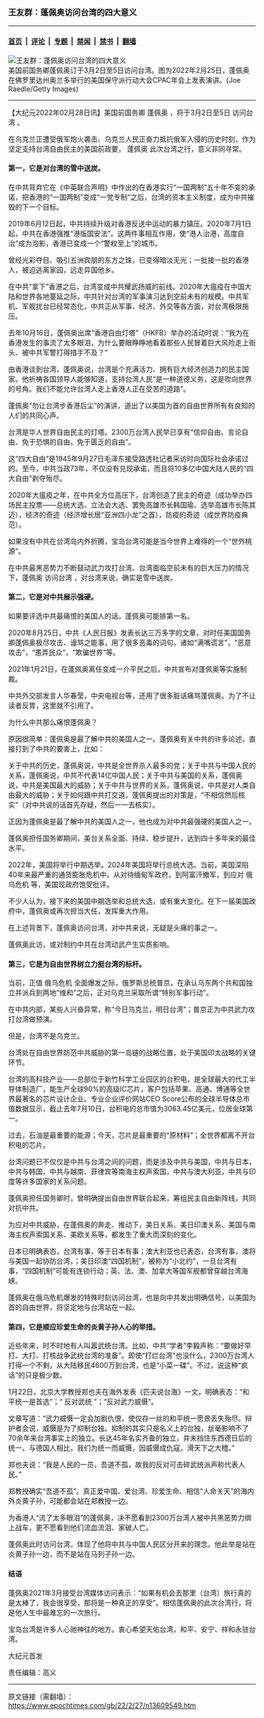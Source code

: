 ### 王友群：蓬佩奥访问台湾的四大意义

---

#### [首页](../../../..?n13609549) &nbsp;|&nbsp; [评论](../../../../../epoch-comment?n13609549) &nbsp;|&nbsp; [专题](../../../../../epoch-special?n13609549) &nbsp;|&nbsp; [禁闻](../../../../../epoch-news?n13609549) &nbsp;|&nbsp; [禁书](../../../../../books?n13609549) &nbsp;|&nbsp; [翻墙](https://github.com/gfw-breaker/nogfw/blob/master/README.md?n13609549)


<div><img alt="王友群：蓬佩奥访问台湾的四大意义" class="attachment-djy_600_400 size-djy_600_400 wp-post-image" src="https://i.epochtimes.com/assets/uploads/2022/02/id13611569-GettyImages-1372801123-600x400.jpg"/>
<div class="caption">
 美国前国务卿蓬佩奥订于3月2日至5日访问台湾。图为2022年2月25日，蓬佩奥在佛罗里达州奥兰多举行的美国保守派行动大会CPAC年会上发表演讲。(Joe Raedle/Getty Images)
</div></div><hr/><div class="post_content" id="artbody" itemprop="articleBody">
 <!-- article content begin -->
 <p>
  【大纪元2022年02月28日讯】美国前国务卿
  <ok href="https://www.epochtimes.com/gb/tag/%E8%93%AC%E4%BD%A9%E5%A5%A5.html">
   蓬佩奥
  </ok>
  ，将于3月2日至5日
  <ok href="https://www.epochtimes.com/gb/tag/%E8%AE%BF%E9%97%AE%E5%8F%B0%E6%B9%BE.html">
   访问台湾
  </ok>
  。
 </p>
 <p>
  在乌克兰正遭受俄军炮火袭击、乌克兰人民正奋力抵抗俄军入侵的历史时刻，作为坚定支持台湾自由民主的美国前政要，
  <ok href="https://www.epochtimes.com/gb/tag/%E8%93%AC%E4%BD%A9%E5%A5%A5.html">
   蓬佩奥
  </ok>
  此次台湾之行，意义非同寻常。
 </p>
 <h4>
  第一，它是对台湾的雪中送炭。
 </h4>
 <p>
  在中共背弃它在《中英联合声明》中作出的在香港实行“一国两制”五十年不变的承诺，把香港的“一国两制”变成“一党专制”之后，台湾的资本主义制度，成为中共摧毁的下一个目标。
 </p>
 <p>
  2019年6月12日起，中共持续升级对香港反送中运动的暴力镇压。2020年7月1日起，中共在香港强推“港版国安法”。这两件事相互作用，使“港人治港，高度自治”成为泡影，香港已变成一个“警权至上”的城市。
 </p>
 <p>
  曾经光彩夺目、吸引五洲宾朋的东方之珠，已变得暗淡无光；一批接一批的香港人，被迫逃离家园，远走异国他乡。
 </p>
 <p>
  在中共“拿下”香港之后，台湾变成中共耀武扬威的前线。2020年大瘟疫在中国大陆和世界各地蔓延之际，中共针对台湾的军事演习达到空前未有的规模。中共军机、军舰扰台已经常态化，中共正从军事、经济、外交等各方面，对台湾极限施压。
 </p>
 <p>
  去年10月16日，蓬佩奥出席“香港自由灯塔”（HKFB）举办的活动时说：“我为在香港发生的事流了太多眼泪，为什么要眼睁睁地看着那些人民冒着巨大风险走上街头、被中共军警打得措手不及？”
 </p>
 <p>
  由香港谈到台湾，蓬佩奥说，台湾是个充满活力、拥有巨大经济创造力的民主国家。他祈祷各国领导人能够知道，支持台湾人民“是一种道德义务，这是吹向世界的号角。我们不能允许台湾人走上香港人正在受苦的道路”。
 </p>
 <p>
  蓬佩奥“勿让台湾步香港后尘”的演讲，道出了以美国为首的自由世界所有有良知的人们的共同心声。
 </p>
 <p>
  台湾是华人世界自由民主的灯塔。2300万台湾人民早已享有“信仰自由、言论自由、免于恐惧的自由，免于匮乏的自由”。
 </p>
 <p>
  这“四大自由”是1945年9月27日毛泽东接受路透社记者采访时向国际社会承诺过的。至今，中共当政73年，不仅没有兑现承诺，而且将10多亿中国大陆人民的“四大自由”剥夺殆尽。
 </p>
 <p>
  2020年大瘟疫之年，在中共全方位高压下，台湾创造了民主的奇迹（成功举办四场民主投票——总统大选、立法会大选、罢免高雄市长韩国瑜、选举高雄市长陈其迈），经济的奇迹（经济增长居“亚洲四小龙”之首），防疫的奇迹（成世界防疫典范）。
 </p>
 <p>
  如果没有中共在台湾岛内外折腾，宝岛台湾可能是当今世界上难得的一个“世外桃源”。
 </p>
 <p>
  在中共最黑恶势力不断鼓动武力攻打台湾、台湾面临空前未有的巨大压力的情况下，蓬佩奥
  <ok href="https://www.epochtimes.com/gb/tag/%E8%AE%BF%E9%97%AE%E5%8F%B0%E6%B9%BE.html">
   访问台湾
  </ok>
  ，对台湾来说，确实是雪中送炭。
 </p>
 <h4>
  第二，它是对中共展示强硬。
 </h4>
 <p>
  如果要评选中共最痛恨的美国人的话，蓬佩奥可能排第一名。
 </p>
 <p>
  2020年8月25日，中共《人民日报》发表长达三万多字的文章，对时任美国国务卿蓬佩奥极尽攻击、谩骂之能事，用了很多恶毒的词句，诸如“满嘴谎言”，“恶意攻击”，“愚弄民众”，“欺骗世界”等。
 </p>
 <p>
  2021年1月21日，在蓬佩奥离任变成一介平民之后，中共宣布对蓬佩奥等实施制裁。
 </p>
 <p>
  中共外交部发言人华春莹，中央电视台等，还用了很多脏话痛骂蓬佩奥。为了不让读者反胃，这里就不引用了。
 </p>
 <p>
  为什么中共那么痛恨蓬佩奥？
 </p>
 <p>
  原因很简单：蓬佩奥是最了解中共的美国人之一。蓬佩奥有关中共的许多论述，直接打到了中共的要害上，比如：
 </p>
 <p>
  关于中共的历史，蓬佩奥说，中共是全世界杀人最多的党；关于中共与中国人民的关系，蓬佩奥说，中共不代表14亿中国人民；关于中共与美国的关系，蓬佩奥说，中共是美国最大的威胁；关于中共与世界的关系，蓬佩奥说，中共是对人类自由最大的威胁；关于如何跟中共打交道，蓬佩奥提出的对策是，“不相信然后核实”（对中共说的话首先存疑，然后一一去核实）。
 </p>
 <p>
  正因为蓬佩奥是最了解中共的美国人之一，他也成为对中共最强硬的美国人之一。
 </p>
 <p>
  蓬佩奥担任国务卿期间，美台关系全面、持续、稳步提升，达到四十多年来的最佳水平。
 </p>
 <p>
  2022年，美国将举行中期选举。2024年美国将举行总统大选。当前，美国深陷40年来最严重的通货膨胀危机中。从对待缅甸军政府，到阿富汗撤军，到应对
  <ok href="https://www.epochtimes.com/gb/tag/%E4%BF%84%E4%B9%8C%E5%8D%B1%E6%9C%BA.html">
   俄乌危机
  </ok>
  等，美国现政府饱受批评。
 </p>
 <p>
  不少人认为，接下来的美国中期选举和总统大选，或有重大变化。在下一届美国政府中，蓬佩奥或再次担当大任，发挥重大作用。
 </p>
 <p>
  在上述背景下，蓬佩奥访问台湾，对中共来说，无疑是头痛的事之一。
 </p>
 <p>
  蓬佩奥此访，或对制约中共在台湾动武产生实质影响。
 </p>
 <h4>
  第三，它是为自由世界树立力挺台湾的标杆。
 </h4>
 <p>
  当前，正值
  <ok href="https://www.epochtimes.com/gb/tag/%E4%BF%84%E4%B9%8C%E5%8D%B1%E6%9C%BA.html">
   俄乌危机
  </ok>
  全面爆发之际，俄罗斯总统普京，在承认乌东两个共和国独立并派兵到两地“维和”之后，正对乌克兰采取所谓“特别军事行动”。
 </p>
 <p>
  在中共内部，某些人兴奋异常，称“今日乌克兰，明日台湾”；普京正为中共武力攻打台湾做预演。
 </p>
 <p>
  但是，台湾不是乌克兰。
 </p>
 <p>
  台湾处在自由世界防范中共威胁的第一岛链的战略位置，处于美国印太战略的关键环节。
 </p>
 <p>
  台湾的高科技产业——总部位于新竹科学工业园区的台积电，是全球最大的代工半导体制造厂，能生产全球90%的高级IC芯片，客户包括苹果、高通、博通等全世界最著名的芯片设计企业。专业企业评价网站CEO Score公布的全球半导体总市值数据显示，截止去年7月10日，台积电的总市值为3063.45亿美元，位居全球第一。
 </p>
 <p>
  过去，石油是最重要的能源；今天，芯片是最重要的“原材料”；全世界都离不开台积电的芯片。
 </p>
 <p>
  台湾问题已不仅仅是中共与台湾之间的问题，而是涉及中共与美国，中共与日本，中共与韩国，中共与越南、菲律宾等南海主权声索国，中共与澳大利亚，中共与印度等许多国家的关系问题。
 </p>
 <p>
  蓬佩奥担任国务卿时，曾明确提出自由世界联合起来，筹组民主自由新阵线，共同对抗中共。
 </p>
 <p>
  为应对中共威胁，在蓬佩奥的奔走、推动下，美日关系、美日印澳关系、美国与南海主权声索国关系、美欧关系等，都发生了重大而深刻的变化。
 </p>
 <p>
  日本已明确表态，台湾有事，等于日本有事；澳大利亚也已表态，台湾有事，澳将与美国一起协防台湾，；美日印澳“四国机制”，被称为“小北约”，一旦台湾有事，“四国机制”可能有连锁行动；英、法、澳、加拿大等国军舰都曾穿越台湾海峡。
 </p>
 <p>
  蓬佩奥在俄乌危机爆发的特殊时刻访问台湾，也是向中共发出明确信号，以美国为首的自由世界，将坚定地与台湾站在一起。
 </p>
 <h4>
  第四，它是顺应珍爱生命的炎黄子孙人心的举措。
 </h4>
 <p>
  近些年来，时不时地有人叫嚣武统台湾。比如，中共“学者”李毅声称：“要做好早打、大打、打核战争武统台湾的准备”。即使“打烂台湾”也没什么，2300万台湾人打得一个不剩，从大陆移民4600万到台湾，也是“小菜一碟”。不过，说这种“疯话”的只是极少数。
 </p>
 <p>
  1月22日，北京大学教授郑也夫在海外发表《匹夫说台海》一文，明确表态：“和平统一是首选”；“
  <ok href="https://www.epochtimes.com/gb/tag/%E5%8F%8D%E5%AF%B9%E6%AD%A6%E7%BB%9F.html">
   反对武统
  </ok>
  ”；“反对武力威慑”。
 </p>
 <p>
  文章写道：“武力威慑一定会加剧仇恨，使仅存一丝的和平统一愿景丢失殆尽。辩护者会说，威慑是为了抑制台独。抑制的其实只是名义上的台独，丝毫影响不了70余年来台湾事实上的独立。长达45年名实齐备的独立，并未挡住东西德日后的统一。与德国人相比，我们为统一而威慑，因威慑成仇寇，滑天下之大稽。”
 </p>
 <p>
  郑也夫说：“我是人民的一员，吾道不孤，故我的反对可击碎武统派声称代表人民。”
 </p>
 <p>
  郑教授确实“吾道不孤”。真正爱中国、爱台湾、珍爱生命、相信“人命关天”的海内外炎黄子孙，可能都会站在郑教授一边。
 </p>
 <p>
  为香港人“流了太多眼泪”的蓬佩奥，决不愿看到2300万台湾人被中共黑恶势力绑上战车，更不愿看到他们流血流泪、家破人亡。
 </p>
 <p>
  蓬佩奥此时访问台湾，体现了他将中共与中国人民区分开来的理念。他此举是站在炎黄子孙一边，而不是站在马列子孙一边。
 </p>
 <h4>
  结语
 </h4>
 <p>
  蓬佩奥2021年3月接受台湾媒体访问表示：“如果有机会去那里（台湾）旅行真的是太棒了，我会很享受，那将是一种真正的享受”。相信蓬佩奥的此次台湾行，将是他人生中最难忘的一次旅行。
 </p>
 <p>
  宝岛台湾是许多人心驰神往的地方。衷心希望天佑台湾，和平、安宁、祥和永驻台湾。
 </p>
 <p>
  大纪元首发
 </p>
 <p>
  责任编辑：高义
 </p>
 <div id="gtx-trans" style="position: absolute; left: 155px; top: 516.038px;">
 </div>
 <!-- article content end -->
 <div id="below_article_ad">
 </div>
</div>


---

原文链接（需翻墙）：https://www.epochtimes.com/gb/22/2/27/n13609549.htm